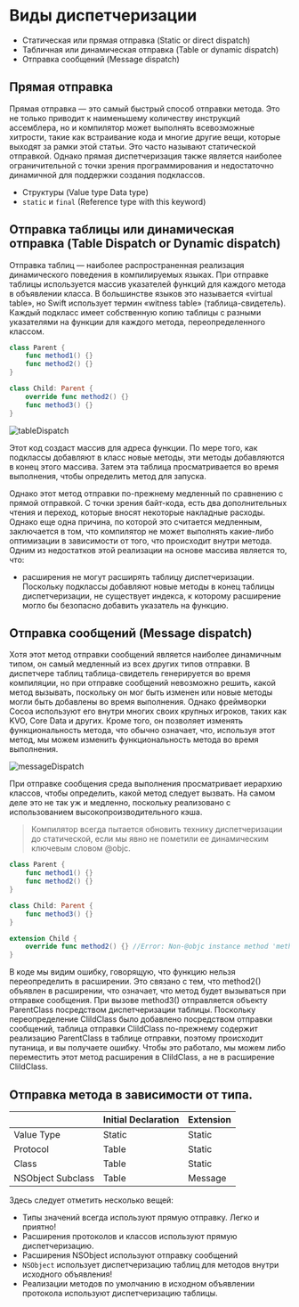 # Виды диспетчеризации
- Статическая или прямая отправка (Static or direct dispatch)
- Табличная или динамическая отправка (Table or dynamic dispatch)
- Отправка сообщений (Message dispatch)


## Прямая отправка
Прямая отправка — это самый быстрый способ отправки метода. Это не только приводит к наименьшему количеству инструкций ассемблера, но и компилятор может выполнять всевозможные хитрости, такие как встраивание кода и многие другие вещи, которые выходят за рамки этой статьи. Это часто называют статической отправкой.
Однако прямая диспетчеризация также является наиболее ограничительной с точки зрения программирования и недостаточно динамичной для поддержки создания подклассов.
 - Структуры (Value type Data type)
 - `static` и `final` (Reference type with this keyword)


## Отправка таблицы или динамическая отправка (Table Dispatch or Dynamic dispatch)
Отправка таблиц — наиболее распространенная реализация динамического поведения в компилируемых языках. При отправке таблицы используется массив указателей функций для каждого метода в объявлении класса. В большинстве языков это называется «virtual table», но Swift использует термин «witness table» (таблица-свидетель). Каждый подкласс имеет собственную копию таблицы с разными указателями на функции для каждого метода, переопределенного классом.

```swift
class Parent {
    func method1() {}
    func method2() {}
}

class Child: Parent {
    override func method2() {}
    func method3() {}
}
```

![tableDispatch](https://github.com/DenDmitriev/iOS-Interview/assets/65191747/d731e9dc-d474-419b-a2d4-a41a16f33402)

Этот код создаст массив для адреса функции. По мере того, как подклассы добавляют в класс новые методы, эти методы добавляются в конец этого массива. Затем эта таблица просматривается во время выполнения, чтобы определить метод для запуска.

Однако этот метод отправки по-прежнему медленный по сравнению с прямой отправкой. С точки зрения байт-кода, есть два дополнительных чтения и переход, которые вносят некоторые накладные расходы. Однако еще одна причина, по которой это считается медленным, заключается в том, что компилятор не может выполнять какие-либо оптимизации в зависимости от того, что происходит внутри метода.
Одним из недостатков этой реализации на основе массива является то, что:
- расширения не могут расширять таблицу диспетчеризации. Поскольку подклассы добавляют новые методы в конец таблицы диспетчеризации, не существует индекса, к которому расширение могло бы безопасно добавить указатель на функцию.

## Отправка сообщений (Message dispatch)
Хотя этот метод отправки сообщений является наиболее динамичным типом, он самый медленный из всех других типов отправки. В диспетчере таблиц таблица-свидетель генерируется во время компиляции, но при отправке сообщений невозможно решить, какой метод вызывать, поскольку он мог быть изменен или новые методы могли быть добавлены во время выполнения. Однако фреймворки Cocoa используют его внутри многих своих крупных игроков, таких как KVO, Core Data и других.
Кроме того, он позволяет изменять функциональность метода, что обычно означает, что, используя этот метод, мы можем изменить функциональность метода во время выполнения.

![messageDispatch](https://github.com/DenDmitriev/iOS-Interview/assets/65191747/b313a132-860a-4284-8c47-4c2c40f28beb)

При отправке сообщения среда выполнения просматривает иерархию классов, чтобы определить, какой метод следует вызвать. На самом деле это не так уж и медленно, поскольку реализовано с использованием высокопроизводительного кэша.

> Компилятор всегда пытается обновить технику диспетчеризации до статической, если мы явно не пометили ее динамическим ключевым словом @objc.

```swift
class Parent {
    func method1() {}
    func method2() {}
}

class Child: Parent {
    func method3() {}
}

extension Child {
    override func method2() {} //Error: Non-@objc instance method 'method2()' declared in 'Parent' cannot be overridden from extension. Add '@objc' to make this declaration overridable
}
```
В коде мы видим ошибку, говорящую, что функцию нельзя переопределить в расширении. Это связано с тем, что method2() объявлен в расширении, что означает, что метод будет вызываться при отправке сообщения. При вызове method3() отправляется объекту ParentClass посредством диспетчеризации таблицы. Поскольку переопределение ClildClass было добавлено посредством отправки сообщений, таблица отправки ClildClass по-прежнему содержит реализацию ParentClass в таблице отправки, поэтому происходит путаница, и вы получаете ошибку. Чтобы это работало, мы можем либо переместить этот метод расширения в ClildClass, а не в расширение ClildClass.

## Отправка метода в зависимости от типа.

|   | Initial Declaration | Extension |
| ----------- | ----------- | ----------- |
| Value Type   | Static  | Static   |
| Protocol   | Table  | Static   |
| Class   | Table   | Static   |
| NSObject Subclass   | Table  | Message |

Здесь следует отметить несколько вещей: 
- Типы значений всегда используют прямую отправку. Легко и приятно!
- Расширения протоколов и классов используют прямую диспетчеризацию.
- Расширения NSObject используют отправку сообщений
- `NSObject` использует диспетчеризацию таблиц для методов внутри исходного объявления!
- Реализации методов по умолчанию в исходном объявлении протокола используют диспетчеризацию таблицы.
